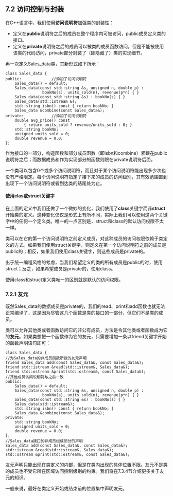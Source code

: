 ## 7.2 访问控制与封装
在C++语言中，我们使用**访问说明符**加强类的封装性：
- 定义在**public**说明符之后的成员在整个程序内可被访问，public成员定义类的接口。
- 定义在**private**说明符之后的成员可以被类的成员函数访问，但是不能被使用该类的代码访问，private部分封装了（即隐藏了）类的实现细节。
  
再一次定义Sales_data类，其新形式如下所示：
```
class Sales_data {
public:             //添加了访问说明符
    Sales_data() = default;
    Sales_data(const std::string &s, unsigned n, double p) : 
                bookNo(s), units_sold(n), revenue(p*n) { }
    Sales_data(const std::string &s) : bookNo(s) { }
    Sales_data(std::istream &);
    std::string isbn() const { return bookNo; }
    Sales_data &combine(const Sales_data&);
private:            //添加了访问说明符
    double avg_price() const
        { return units_sold ? revenue/units_sold : 0; }
    std::string bookNo;
    unsigned units_sold = 0;
    double revenue = 0.0;
};
```
作为接口的一部分，构造函数和部分成员函数（即isbn和combine）紧跟在public说明符之后；而数据成员和作为实现部分的函数则跟在private说明符后面。

一个类可以包含0个或多个访问说明符，而且对于某个访问说明符能出现多少次也没有严格限定。每个访问说明符指定了接下来的成员的访问级别，其有效范围直到出现下一个访问说明符或者到达类的结尾处为止。

#### 使用clas或struct关键字
在上面的定义中我们还做了一个微妙的变化，我们使用了**class**关键字而非**struct**开始类的定义。这种变化仅仅是形式上有所不同，实际上我们可以使用这两个关键字中的任何一个定义类。唯一的一点区别是，struct和class的默认访问权限不太一样。

类可以在它的第一个访问说明符之前定义成员，对这种成员的访问权限依赖于类定义的方式。如果我们使用struct关键字，则定义在第一个访问说明符之前的成员是public的；相反，如果我们使用class关键字，则这些成员是private的。

出于统一编程风格的考虑，当我们希望定义的类的所有成员是public的时，使用struct；反之，如果希望成员是private的，使用class。

使用class和struct定义类唯一的区别就是默认的访问权限。

### 7.2.1 友元
既然Sales_data的数据成员是private的，我们的read、print和add函数也就无法正常编译了，这是因为尽管这几个函数是类的接口的一部分，但它们不是类的成员。

类可以允许其他类或者函数访问它的非公有成员，方法是令其他类或者函数成为它的**友元**。如果类想把一个函数作为它的友元，只需要增加一条以friend关键字开始的函数声明语句即可：
```
class Sales_data {
//为Sales_data的非成员函数所做的友元声明
friend Sales_data add(const Sales_data&, const Sales_data&);
friend std::istream &read(std::istream&, Sales_data&);
friend std::ostream &print(std::ostream&, const Sales_data&);
//其他成员访问说明符与之前一致
public:
    Sales_data() = default;
    Sales_data(const std::string &s, unsigned n, double p) :
                bookNo(s), units_sold(n), revenue(p*n) { }
    Sales_data(const std::string &s) : bookNo(s) { }
    Sales_data(std::istream&);
    std::string isbn() const { return bookNo; }
    Sales_data &combine(const Sales_data&);
private:
    std::string bookNo;
    unsigned units_sold = 0;
    double revenue = 0.0;
};
//Sales_data接口的非成员组成部分的声明
Sales_data add(const Sales_data&, const Sales_data&);
std::istream &read(std::istream&, Sales_data&);
std::ostream &print(std::ostream&, const Sales_data&);
```
友元声明只能出现在类定义的内部，但是在类内出现的具体位置不限。友元不是类的成员也不受它所在区域访问控制级别的约束。我们将在7.3.4节介绍更多关于友元的知识。

一般来说，最好在类定义开始或结束前的位置集中声明友元。


